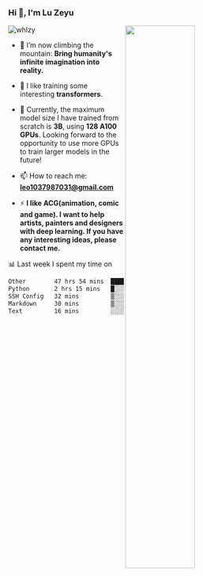 ### Hi 👋, I'm Lu Zeyu

<img src="https://komarev.com/ghpvc/?username=whlzy&label=Profile%20views&color=0e75b6&style=flat" alt="whlzy" />
<img align="right" width="53%" src="https://github-readme-stats.vercel.app/api?username=whlzy&show_icons=true">

- 🔭 I’m now climbing the mountain: **Bring humanity's infinite imagination into reality.**

- 🌄 I like training some interesting **transformers**.

- 🌠 Currently, the maximum model size I have trained from scratch is **3B**, using **128 A100 GPUs**. Looking forward to the opportunity to use more GPUs to train larger models in the future!

- 📫 How to reach me: **leo1037987031@gmail.com**

- ⚡ **I like ACG(animation, comic and game). I want to help artists, painters and designers with deep learning. If you have any interesting ideas, please contact me.**

📊 Last week I spent my time on

<!--START_SECTION:waka-->

```txt
Other        47 hrs 54 mins  ███████████████████████▒░   93.02 %
Python       2 hrs 15 mins   █░░░░░░░░░░░░░░░░░░░░░░░░   04.40 %
SSH Config   32 mins         ▒░░░░░░░░░░░░░░░░░░░░░░░░   01.04 %
Markdown     30 mins         ▒░░░░░░░░░░░░░░░░░░░░░░░░   00.98 %
Text         16 mins         ░░░░░░░░░░░░░░░░░░░░░░░░░   00.52 %
```

<!--END_SECTION:waka-->

